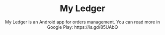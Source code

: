 <h1 align="center">My Ledger</h1>

<p align="center">  
My Ledger is an Android app for orders management. You can read more in Google Play: https://is.gd/85UAbQ
</p>


